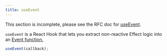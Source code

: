 ```yaml
---
title: useEvent
---
```


<Wip>

This section is incomplete, please see the RFC doc for [useEvent](https://github.com/reactjs/rfcs/blob/useevent/text/0000-useevent.md).

</Wip>


<Intro>

`useEvent` is a React Hook that lets you extract non-reactive Effect logic into an [Event function.](/learn/separating-events-from-effects#declaring-an-event-function)

```js
useEvent(callback);
```

</Intro>

<InlineToc />
